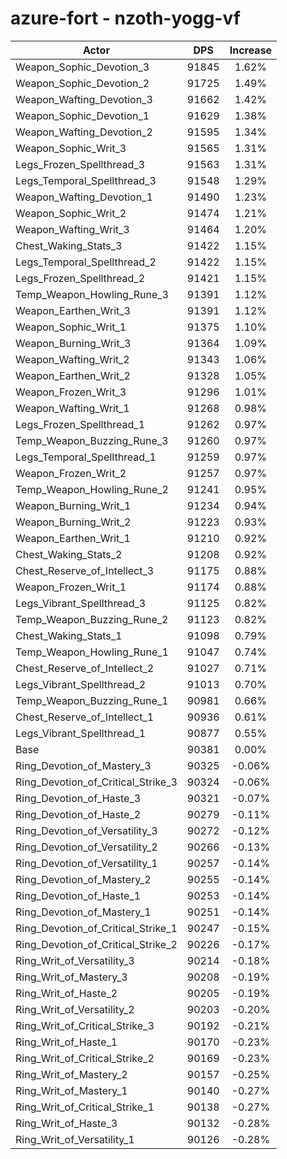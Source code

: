 # azure-fort - nzoth-yogg-vf
| Actor | DPS | Increase |
|---|:---:|:---:|
|Weapon_Sophic_Devotion_3|91845|1.62%|
|Weapon_Sophic_Devotion_2|91725|1.49%|
|Weapon_Wafting_Devotion_3|91662|1.42%|
|Weapon_Sophic_Devotion_1|91629|1.38%|
|Weapon_Wafting_Devotion_2|91595|1.34%|
|Weapon_Sophic_Writ_3|91565|1.31%|
|Legs_Frozen_Spellthread_3|91563|1.31%|
|Legs_Temporal_Spellthread_3|91548|1.29%|
|Weapon_Wafting_Devotion_1|91490|1.23%|
|Weapon_Sophic_Writ_2|91474|1.21%|
|Weapon_Wafting_Writ_3|91464|1.20%|
|Chest_Waking_Stats_3|91422|1.15%|
|Legs_Temporal_Spellthread_2|91422|1.15%|
|Legs_Frozen_Spellthread_2|91421|1.15%|
|Temp_Weapon_Howling_Rune_3|91391|1.12%|
|Weapon_Earthen_Writ_3|91391|1.12%|
|Weapon_Sophic_Writ_1|91375|1.10%|
|Weapon_Burning_Writ_3|91364|1.09%|
|Weapon_Wafting_Writ_2|91343|1.06%|
|Weapon_Earthen_Writ_2|91328|1.05%|
|Weapon_Frozen_Writ_3|91296|1.01%|
|Weapon_Wafting_Writ_1|91268|0.98%|
|Legs_Frozen_Spellthread_1|91262|0.97%|
|Temp_Weapon_Buzzing_Rune_3|91260|0.97%|
|Legs_Temporal_Spellthread_1|91259|0.97%|
|Weapon_Frozen_Writ_2|91257|0.97%|
|Temp_Weapon_Howling_Rune_2|91241|0.95%|
|Weapon_Burning_Writ_1|91234|0.94%|
|Weapon_Burning_Writ_2|91223|0.93%|
|Weapon_Earthen_Writ_1|91210|0.92%|
|Chest_Waking_Stats_2|91208|0.92%|
|Chest_Reserve_of_Intellect_3|91175|0.88%|
|Weapon_Frozen_Writ_1|91174|0.88%|
|Legs_Vibrant_Spellthread_3|91125|0.82%|
|Temp_Weapon_Buzzing_Rune_2|91123|0.82%|
|Chest_Waking_Stats_1|91098|0.79%|
|Temp_Weapon_Howling_Rune_1|91047|0.74%|
|Chest_Reserve_of_Intellect_2|91027|0.71%|
|Legs_Vibrant_Spellthread_2|91013|0.70%|
|Temp_Weapon_Buzzing_Rune_1|90981|0.66%|
|Chest_Reserve_of_Intellect_1|90936|0.61%|
|Legs_Vibrant_Spellthread_1|90877|0.55%|
|Base|90381|0.00%|
|Ring_Devotion_of_Mastery_3|90325|-0.06%|
|Ring_Devotion_of_Critical_Strike_3|90324|-0.06%|
|Ring_Devotion_of_Haste_3|90321|-0.07%|
|Ring_Devotion_of_Haste_2|90279|-0.11%|
|Ring_Devotion_of_Versatility_3|90272|-0.12%|
|Ring_Devotion_of_Versatility_2|90266|-0.13%|
|Ring_Devotion_of_Versatility_1|90257|-0.14%|
|Ring_Devotion_of_Mastery_2|90255|-0.14%|
|Ring_Devotion_of_Haste_1|90253|-0.14%|
|Ring_Devotion_of_Mastery_1|90251|-0.14%|
|Ring_Devotion_of_Critical_Strike_1|90247|-0.15%|
|Ring_Devotion_of_Critical_Strike_2|90226|-0.17%|
|Ring_Writ_of_Versatility_3|90214|-0.18%|
|Ring_Writ_of_Mastery_3|90208|-0.19%|
|Ring_Writ_of_Haste_2|90205|-0.19%|
|Ring_Writ_of_Versatility_2|90203|-0.20%|
|Ring_Writ_of_Critical_Strike_3|90192|-0.21%|
|Ring_Writ_of_Haste_1|90170|-0.23%|
|Ring_Writ_of_Critical_Strike_2|90169|-0.23%|
|Ring_Writ_of_Mastery_2|90157|-0.25%|
|Ring_Writ_of_Mastery_1|90140|-0.27%|
|Ring_Writ_of_Critical_Strike_1|90138|-0.27%|
|Ring_Writ_of_Haste_3|90132|-0.28%|
|Ring_Writ_of_Versatility_1|90126|-0.28%|
